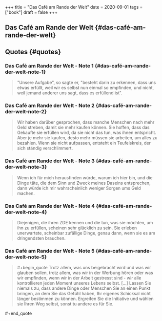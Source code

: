 +++
title = "Das Café am Rande der Welt"
date = 2020-09-01
tags = ["book"]
draft = false
+++

## Das Café am Rande der Welt {#das-café-am-rande-der-welt}


## Quotes {#quotes}


### Das Café am Rande der Welt - Note 1 {#das-café-am-rande-der-welt-note-1}

> "Unsere Aufgabe", so sagte er, "besteht darin zu erkennen, dass uns etwas erfüllt, weil wir es selbst nun einmal so empfinden, und nicht, weil jemand anderer uns sagt, dass es erfüllend ist".


### Das Café am Rande der Welt - Note 2 {#das-café-am-rande-der-welt-note-2}

> Wir haben darüber gesprochen, dass manche Menschen nach mehr Geld streben, damit sie mehr kaufen können. Sie hoffen, dass das Gekaufte sie erfüllen wird, da sie nicht das tun, was ihnen entspricht. Aber je mehr sie kaufen, desto mehr müssen sie arbeiten, um alles zu bezahlen. Wenn sie nicht aufpassen, entsteht ein Teufelskreis, der sich ständig verschlimmert.


### Das Café am Rande der Welt - Note 3 {#das-café-am-rande-der-welt-note-3}

> Wenn ich für mich herausfinden würde, warum ich hier bin, und die Dinge täte, die dem Sinn und Zweck meines Daseins entsprechen, dann würde ich mir wahrscheinlich weniger Sorgen ums Geld machen.


### Das Café am Rande der Welt - Note 4 {#das-café-am-rande-der-welt-note-4}

> Diejenigen, die ihren ZDE kennen und die tun, was sie möchten, um ihn zu erfüllen, scheinen sehr glücklich zu sein. Sie erleben unerwartete, scheinbar zufällige Dinge, genau dann, wenn sie es am dringendsten brauchen.


### Das Café am Rande der Welt - Note 5 {#das-café-am-rande-der-welt-note-5}

> \#+begin_quote
> Trotz allem, was uns beigebracht wird und was wir glauben sollen, trotz allem, was wir in der Werbung hören oder was wir empfinden, wenn wir in der Arbeit gestresst sind - wir alle kontrollieren jeden Moment unseres Lebens selbst. [...] Lassen Sie niemals zu, dass andere Dinge oder Menschen Sie an einen Punkt bringen, an dem Sie das Gefühl haben, Ihr eigenes Schicksal nicht länger bestimmen zu können. Ergreifen Sie die Initiative und wählen sie Ihren Weg selbst, sonst tu andere es für Sie.

\#+end_quote